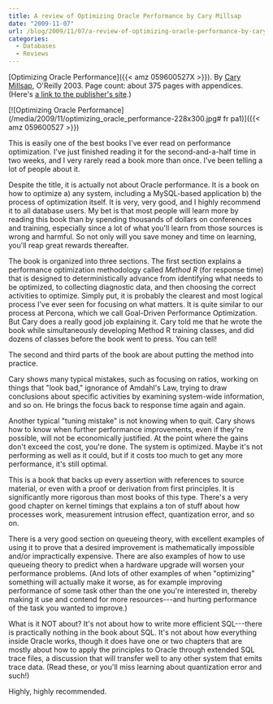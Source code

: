 ```yaml
---
title: A review of Optimizing Oracle Performance by Cary Millsap
date: "2009-11-07"
url: /blog/2009/11/07/a-review-of-optimizing-oracle-performance-by-cary-millsap/
categories:
  - Databases
  - Reviews
---
```

[Optimizing Oracle Performance]({{< amz 059600527X >}}). By [Cary Millsap](http://www.method-r.com/), O'Reilly 2003. Page count: about 375 pages with appendices. (Here's [a link to the publisher's site](http://oreilly.com/catalog/9780596005276).)

[![Optimizing Oracle Performance](/media/2009/11/optimizing_oracle_performance-228x300.jpg# fr pa1)]({{< amz 059600527 >}})

This is easily one of the best books I've ever read on performance optimization. I've just finished reading it for the second-and-a-half time in two weeks, and I very rarely read a book more than once. I've been telling a lot of people about it.

Despite the title, it is actually not about Oracle performance. It is a book on how to optimize a) any system, including a MySQL-based application b) the process of optimization itself. It is very, very good, and I highly recommend it to all database users. My bet is that most people will learn more by reading this book than by spending thousands of dollars on conferences and training, especially since a lot of what you'll learn from those sources is wrong and harmful. So not only will you save money and time on learning, you'll reap great rewards thereafter.

The book is organized into three sections. The first section explains a performance optimization methodology called *Method R* (for response time) that is designed to deterministically advance from identifying what needs to be optimized, to collecting diagnostic data, and then choosing the correct activities to optimize. Simply put, it is probably the clearest and most logical process I've ever seen for focusing on what matters. It is quite similar to our process at Percona, which we call Goal-Driven Performance Optimization. But Cary does a really good job explaining it. Cary told me that he wrote the book while simultaneously developing Method R training classes, and did dozens of classes before the book went to press. You can tell!

The second and third parts of the book are about putting the method into practice.

Cary shows many typical mistakes, such as focusing on ratios, working on things that "look bad," ignorance of Amdahl's Law, trying to draw conclusions about specific activities by examining system-wide information, and so on. He brings the focus back to response time again and again.

Another typical "tuning mistake" is not knowing when to quit. Cary shows how to know when further performance improvements, even if they're possible, will not be economically justified. At the point where the gains don't exceed the cost, you're done. The system is optimized. Maybe it's not performing as well as it could, but if it costs too much to get any more performance, it's still optimal.

This is a book that backs up every assertion with references to source material, or even with a proof or derivation from first principles. It is significantly more rigorous than most books of this type. There's a very good chapter on kernel timings that explains a ton of stuff about how processes work, measurement intrusion effect, quantization error, and so on.

There is a very good section on queueing theory, with excellent examples of using it to prove that a desired improvement is mathematically impossible and/or impractically expensive. There are also examples of how to use queueing theory to predict when a hardware upgrade will worsen your performance problems. (And lots of other examples of when "optimizing" something will actually make it worse, as for example improving performance of some task other than the one you're interested in, thereby making it use and contend for more resources---and hurting performance of the task you wanted to improve.)

What is it NOT about? It's not about how to write more efficient SQL---there is practically nothing in the book about SQL. It's not about how everything inside Oracle works, though it does have one or two chapters that are mostly about how to apply the principles to Oracle through extended SQL trace files, a discussion that will transfer well to any other system that emits trace data. (Read these, or you'll miss learning about quantization error and such!)

Highly, highly recommended.


